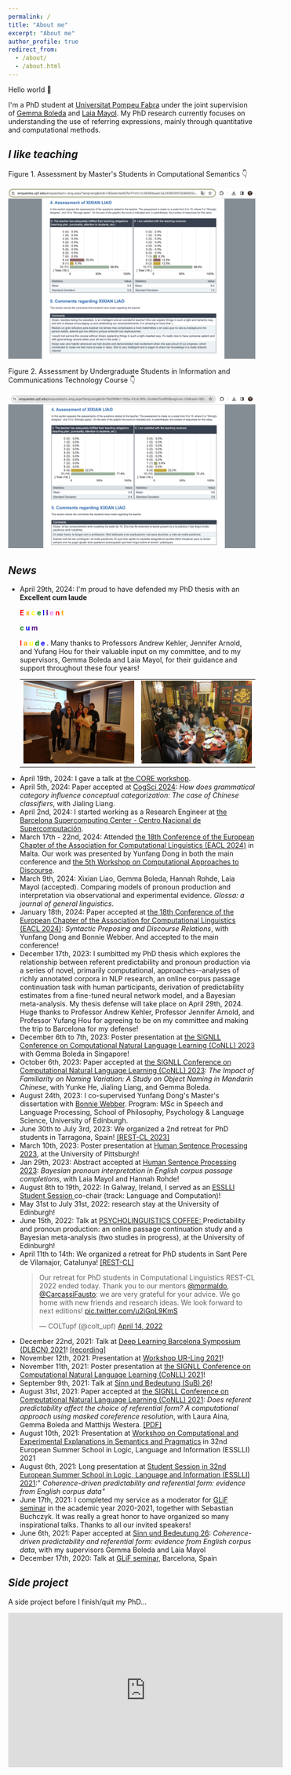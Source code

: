 ```yaml
---
permalink: /
title: "About me"
excerpt: "About me"
author_profile: true
redirect_from: 
  - /about/
  - /about.html
---
```


Hello world 👋

I'm a PhD student at [Universitat Pompeu Fabra](https://www.upf.edu/) under the joint supervision of [Gemma Boleda](https://gboleda.github.io) and [Laia Mayol](https://www.upf.edu/web/laia-mayol/). My PhD research currently focuses on understanding the use of referring expressions, mainly through quantitative and computational methods.


*I like teaching*
------

Figure 1. Assessment by Master's Students in Computational Semantics 👇

<img src="/files/eval_cs.png" alt="Eval CS Image"> 

Figure 2. Assessment by Undergraduate Students in Information and Communications Technology Course 👇

<img src="/files/eval_tic.png" alt="Eval TIC Image">



*News*
------
<ul>
  <li>April 29th, 2024: I'm proud to have defended my PhD thesis with an <b>Excellent cum laude</b>

<b><span style="color: red;">E</span>
<span style="color: orange;">x</span>
<span style="color: yellow;">c</span>
<span style="color: green;">e</span>
<span style="color: blue;">l</span>
<span style="color: indigo;">l</span>
<span style="color: violet;">e</span>
<span style="color: red;">n</span>
<span style="color: orange;">t</span>

<span style="color: green;">c</span>
<span style="color: blue;">u</span>
<span style="color: indigo;">m</span>

<span style="color: red;">l</span>
<span style="color: orange;">a</span>
<span style="color: yellow;">u</span>
<span style="color: green;">d</span>
<span style="color: blue;">e</span>
</b>
. Many thanks to Professors Andrew Kehler, Jennifer Arnold, and Yufang Hou for their valuable input on my committee, and to my supervisors, Gemma Boleda and Laia Mayol, for their guidance and support throughout these four years! </li>
  <table>
      <tr>
          <td><img src="/files/defense.JPG" alt="PhD defense"></td>
          <td><img src="/files/hotpot.jpg" alt="Hotpot celebration"></td>
      </tr>
  </table>
  <li>April 19th, 2024: I gave a talk at <a href="https://www.upf.edu/web/glif/2024-core-workshop">the CORE workshop</a>. </li>
  <li>April 5th, 2024: Paper accepted at <a href="https://cognitivesciencesociety.org/cogsci-2024/">CogSci 2024</a>: <i>How does grammatical category influence conceptual categorization: The case of Chinese classifiers</i>, with Jialing Liang.</li>
  <li>April 2nd, 2024: I started working as a Research Engineer at <a href="https://www.bsc.es/">the Barcelona Supercomputing Center - Centro Nacional de Supercomputación</a>. </li>
  <li>March 17th - 22nd, 2024: Attended <a href="https://2024.eacl.org">the 18th Conference of the European Chapter of the Association for Computational Linguistics (EACL 2024)</a> in Malta. Our work was presented by Yunfang Dong in both the main conference and <a href="https://sites.google.com/view/codi2024/home"> the 5th Workshop on Computational Approaches to Discourse</a>.</li>
  <li>March 9th, 2024: Xixian Liao, Gemma Boleda, Hannah Rohde, Laia Mayol (accepted). Comparing models of pronoun production and interpretation via observational and experimental evidence. <i>Glossa: a journal of general linguistics</i>. </li>
  <li>January 18th, 2024: Paper accepted at <a href="https://2024.eacl.org">the 18th Conference of the European Chapter of the Association for Computational Linguistics (EACL 2024)</a>: <i>Syntactic Preposing and Discourse Relations</i>, with Yunfang Dong and Bonnie Webber. And accepted to the main conference! </li>
  <li>December 17th, 2023: I sumbitted my PhD thesis which explores the relationship between referent predictability and pronoun production via a series of novel, primarily computational, approaches--analyses of richly annotated corpora in NLP research, an online corpus passage continuation task with human participants, derivation of predictability estimates from a fine-tuned neural network model, and a Bayesian meta-analysis. My thesis defense will take place on April 29th, 2024. Huge thanks to Professor Andrew Kehler, Professor Jennifer Arnold, and Professor Yufang Hou for agreeing to be on my committee and making the trip to Barcelona for my defense! </li>
  <li>December 6th to 7th, 2023: Poster presentation at <a href="https://conll.org">the SIGNLL Conference on Computational Natural Language Learning (CoNLL) 2023</a> with Gemma Boleda in Singapore! </li>
  <li>October 6th, 2023: Paper accepted at <a href="https://conll.org">the SIGNLL Conference on Computational Natural Language Learning (CoNLL) 2023</a>: <i>The Impact of Familiarity on Naming Variation: A Study on Object Naming in Mandarin Chinese</i>, with Yunke He, Jialing Liang, and Gemma Boleda. </li>
  <li>August 24th, 2023: I co-supervised Yunfang Dong's Master's dissertation with <a href="https://homepages.inf.ed.ac.uk/bonnie/">Bonnie Webber</a>. Program: MSc in Speech and Language Processing, School of Philosophy, Psychology & Language Science, University of Edinburgh.</li>
  <li>June 30th to July 3rd, 2023: We organized a 2nd retreat for PhD students in Tarragona, Spain! <a href="https://sites.google.com/view/rest-cl-2023/home?authuser=0"> [REST-CL 2023] </a></li>
  <li>March 10th, 2023: Poster presentation at <a href="https://lrdc.pitt.edu/HSP2023/">Human Sentence Processing 2023</a>, at the University of Pittsburgh! </li>
  <li>Jan 29th, 2023: Abstract accepted at <a href="https://lrdc.pitt.edu/HSP2023/">Human Sentence Processing 2023</a>: <i>Bayesian pronoun interpretation in English corpus passage completions</i>, with Laia Mayol and Hannah Rohde! </li>
  <li> August 8th to 19th, 2022: In Galway, Ireland, I served as an <a href="https://2022.esslli.eu/"> ESSLLI Student Session </a>  co-chair (track: Language and Computation)! </li>
  <li> May 31st to July 31st, 2022: research stay at the University of Edinburgh! </li>  
  <li> June 15th, 2022: Talk at <a href="https://blogs.ed.ac.uk/psycholingcoffee/past-meetings/2021-22/">PSYCHOLINGUISTICS COFFEE: </a> Predictability and pronoun production: an online passage continuation study and a Bayesian meta-analysis (two studies in progress), at the University of Edinburgh! </li>
  <li> April 11th to 14th: We organized a retreat for PhD students in Sant Pere de Vilamajor, Catalunya! <a href="https://sites.google.com/view/rest-cl/home?authuser=0"> [REST-CL] </a> </li>
  <blockquote class="twitter-tweet"><p lang="en" dir="ltr">Our retreat for PhD students in Computational Linguistics REST-CL 2022 ended today. Thank you to our mentors <a href="https://twitter.com/mormaldo?ref_src=twsrc%5Etfw">@mormaldo</a>, <a href="https://twitter.com/CarcassiFausto?ref_src=twsrc%5Etfw">@CarcassiFausto</a>: we are very grateful for your advice. We go home with new friends and research ideas. We look forward to next editions! <a href="https://t.co/u2iGpL9KmS">pic.twitter.com/u2iGpL9KmS</a></p>&mdash; COLTupf (@colt_upf) <a href="https://twitter.com/colt_upf/status/1514656694734835713?ref_src=twsrc%5Etfw">April 14, 2022</a></blockquote> <script async src="https://platform.twitter.com/widgets.js" charset="utf-8"></script>
  <li> December 22nd, 2021: Talk at <a href="https://sites.google.com/view/deep-learning-barcelona-2021/home?authuser=0">Deep Learning Barcelona Symposium (DLBCN) 2021</a>! <a href="https://youtu.be/LJHzEM8_6k8">[recording]</a> </li>
  <li> November 12th, 2021: Presentation at <a href="https://www.upf.edu/es/web/traduccio/inici/-/asset_publisher/T7gcoUNytM6c/content/id/251086992/maximized#.YZjg8S8w1pQ">Workshop UR-Ling 2021</a>! </li>
  <li> November 11th, 2021: Poster presentation at <a href="https://conll.org">the SIGNLL Conference on Computational Natural Language Learning (CoNLL) 2021</a>! </li>
  <li> September 9th, 2021: Talk at <a href="https://idsl1.phil-fak.uni-koeln.de/abteilungen/sprachwissenschaft/sinn-und-bedeutung-26">Sinn und Bedeutung (SuB) 26</a>! </li>
  <li> August 31st, 2021: Paper accepted at <a href="https://conll.org">the SIGNLL Conference on Computational Natural Language Learning (CoNLL) 2021</a>: <i>Does referent predictability affect the choice of referential form? A computational approach using masked coreference resolution</i>, with Laura Aina, Gemma Boleda and Matthijs Westera. <a href="https://aclanthology.org/2021.conll-1.36/">[PDF]</a></li>
  <li> August 10th, 2021: Presentation at <a href="https://www.jakubszymanik.com/CoSaQ/events/explanations-semantics/">Workshop on Computational and Experimental Explanations in Semantics and Pragmatics</a> in 32nd European Summer School in Logic, Language and Information (ESSLLI) 2021</li>
  <li> August 6th, 2021: Long presentation at <a href="https://esslli2021.unibz.it/page/session/student_session/">Student Session in 32nd European Summer School in Logic, Language and Information (ESSLLI) 2021</a>:" <i>Coherence-driven predictability and referential form: evidence from English corpus data"</i></li>
  <li> June 17th, 2021: I completed my service as a moderator for <a href="https://www.upf.edu/web/glif/glif-seminars">GLiF seminar</a> in the academic year 2020-2021, together with Sebastian Buchczyk. It was really a great honor to have organized so many inspirational talks. Thanks to all our invited speakers!</li>
  <li> June 6th, 2021: Paper accepted at <a href="https://idsl1.phil-fak.uni-koeln.de/abteilungen/sprachwissenschaft/sinn-und-bedeutung-26">Sinn und Bedeutung 26</a>: <i>Coherence-driven predictability and referential form: evidence from English corpus data</i>, with my supervisors Gemma Boleda and Laia Mayol</li>
  <li> December 17th, 2020: Talk at <a href="https://www.upf.edu/web/traduccio/inici/-/asset_publisher/T7gcoUNytM6c/content/id/240904798/maximized#.YRvNzNMzY-R">GLiF seminar</a>, Barcelona, Spain</li> 
</ul>





*Side project*
------
A side project before I finish/quit my PhD...  

<iframe width="560" height="315" src="https://www.youtube.com/embed/vpiNedo-NzY" frameborder="0" allow="autoplay; encrypted-media" allowfullscreen></iframe>






